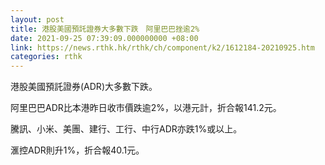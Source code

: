 ```yaml
---
layout: post
title: 港股美國預託證券大多數下跌　阿里巴巴挫逾2%
date: 2021-09-25 07:39:09.000000000 +08:00
link: https://news.rthk.hk/rthk/ch/component/k2/1612184-20210925.htm
categories: rthk
---
```


港股美國預託證券(ADR)大多數下跌。

阿里巴巴ADR比本港昨日收市價跌逾2%，以港元計，折合報141.2元。

騰訊、小米、美團、建行、工行、中行ADR亦跌1%或以上。

滙控ADR則升1%，折合報40.1元。
